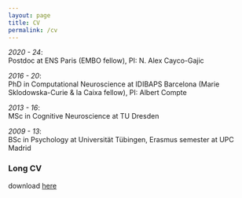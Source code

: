```yaml
---
layout: page
title: CV
permalink: /cv
---
```


*2020 - 24*: <br/>
Postdoc at ENS Paris (EMBO fellow), PI: N. Alex Cayco-Gajic

*2016 - 20*: <br/>
PhD in Computational Neuroscience at IDIBAPS Barcelona (Marie Sklodowska-Curie & la Caixa fellow), PI: Albert Compte

*2013 - 16*: <br/>
MSc in Cognitive Neuroscience at TU Dresden

*2009 - 13*: <br/>
BSc in Psychology at Universität Tübingen, Erasmus semester at UPC Madrid

### Long CV

download [here](https://heikestein.github.io/assets/documents/CV.pdf)
